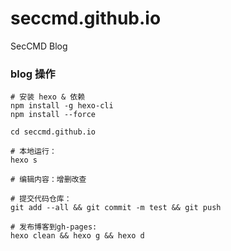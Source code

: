 # seccmd.github.io
SecCMD Blog

### blog 操作 

```
# 安装 hexo & 依赖
npm install -g hexo-cli
npm install --force

cd seccmd.github.io

# 本地运行：
hexo s

# 编辑内容：增删改查

# 提交代码仓库：
git add --all && git commit -m test && git push

# 发布博客到gh-pages: 
hexo clean && hexo g && hexo d
```
